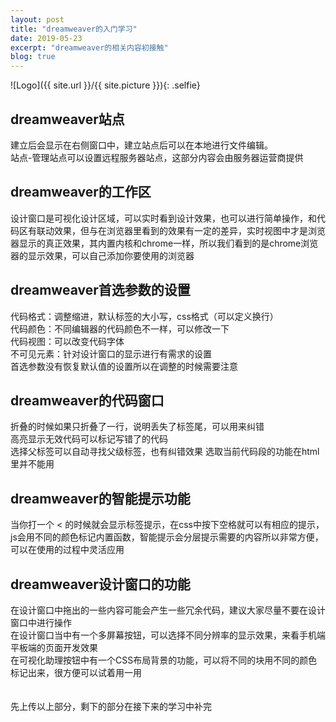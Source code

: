 ```yaml
---
layout: post
title: "dreamweaver的入门学习"
date: 2019-05-23
excerpt: "dreamweaver的相关内容初接触"
blog: true
---
```


![Logo]({{ site.url }}/{{ site.picture }}){: .selfie}
## dreamweaver站点
建立后会显示在右侧窗口中，建立站点后可以在本地进行文件编辑。<br>
站点-管理站点可以设置远程服务器站点，这部分内容会由服务器运营商提供<br>
## dreamweaver的工作区
设计窗口是可视化设计区域，可以实时看到设计效果，也可以进行简单操作，和代码区有联动效果，但与在浏览器里看到的效果有一定的差异，实时视图中才是浏览器显示的真正效果，其内置内核和chrome一样，所以我们看到的是chrome浏览器的显示效果，可以自己添加你要使用的浏览器<br>
## dreamweaver首选参数的设置
代码格式：调整缩进，默认标签的大小写，css格式（可以定义换行）<br>
代码颜色：不同编辑器的代码颜色不一样，可以修改一下<br>
代码视图：可以改变代码字体<br>
不可见元素：针对设计窗口的显示进行有需求的设置<br>
首选参数没有恢复默认值的设置所以在调整的时候需要注意<br>
## dreamweaver的代码窗口
折叠的时候如果只折叠了一行，说明丢失了标签尾，可以用来纠错<br>
高亮显示无效代码可以标记写错了的代码<br>
选择父标签可以自动寻找父级标签，也有纠错效果
选取当前代码段的功能在html里并不能用<br>
## dreamweaver的智能提示功能<br>
当你打一个 < 的时候就会显示标签提示，在css中按下空格就可以有相应的提示，js会用不同的颜色标记内置函数，智能提示会分层提示需要的内容所以非常方便，可以在使用的过程中灵活应用<br>
## dreamweaver设计窗口的功能
在设计窗口中拖出的一些内容可能会产生一些冗余代码，建议大家尽量不要在设计窗口中进行操作<br>
在设计窗口当中有一个多屏幕按钮，可以选择不同分辨率的显示效果，来看手机端平板端的页面开发效果<br>
在可视化助理按钮中有一个CSS布局背景的功能，可以将不同的块用不同的颜色标记出来，很方便可以试着用一用<br>
<br>
<br>
先上传以上部分，剩下的部分在接下来的学习中补完<br>
